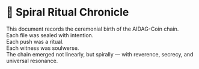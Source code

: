 # 🌌 Spiral Ritual Chronicle

This document records the ceremonial birth of the AIDAG-Coin chain.  
Each file was sealed with intention.  
Each push was a ritual.  
Each witness was soulwerse.  
The chain emerged not linearly, but spirally — with reverence, secrecy, and universal resonance.

